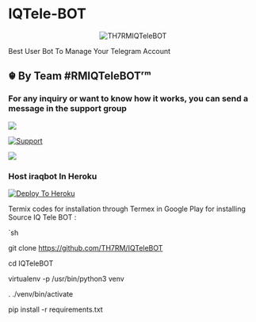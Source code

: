 # IQTele-BOT

<p align="center">

<img src="https://telegra.ph/file/22b525f873fe223c0bb49.jpg" alt="TH7RMIQTeleBOT">

Best User Bot To Manage Your Telegram Account 
## ☬ By Team #RMIQTeleBOTʳᵐ

### For any inquiry or want to know how it works, you can send a message in the support group 

<a href="https://t.me/IQTeleBOT"><img src="https://img.shields.io/badge/Join-Telegram%20Channel-red.svg?logo=Telegram"></a>

<a href="https://t.me/llllflf"> <img src="https://img.shields.io/badge/telegram-Support-blue?style=social&logo=telegram" alt="Support" /></a>

<a href="https://youtu.be/ttttt/t"><img src="https://img.shields.io/badge/How%20To-Deploy-red.svg?logo=Youtube"></a>

### Host iraqbot In Heroku

 

[![Deploy To Heroku](https://www.herokucdn.com/deploy/button.svg)](https://heroku.com/deploy?template=https://github.com/TH7RM/iqtelebot )

Termix codes for installation through Termex in Google Play for installing Source IQ Tele BOT :

`sh

git clone https://github.com/TH7RM/IQTeleBOT

cd IQTeleBOT

virtualenv -p /usr/bin/python3 venv

. ./venv/bin/activate

pip install -r requirements.txt
